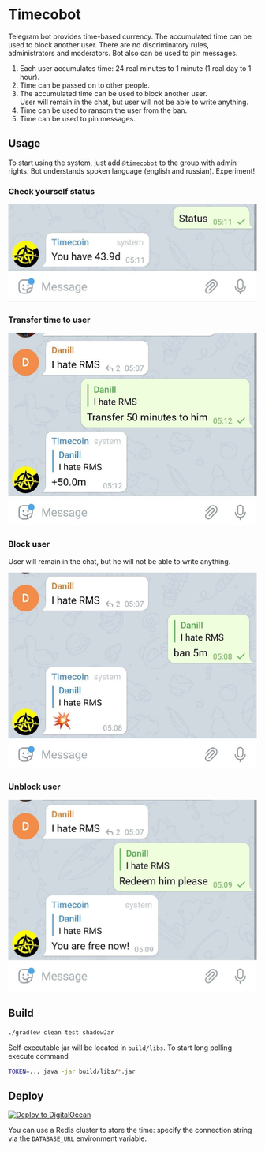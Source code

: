 # Timecobot

Telegram bot provides time-based currency. The accumulated time can be used to block another user.
There are no discriminatory rules, administrators and moderators. Bot also can be used to pin
messages.

1. Each user accumulates time: 24 real minutes to 1 minute (1 real day to 1 hour).
1. Time can be passed on to other people.
1. The accumulated time can be used to block another user.  
   User will remain in the chat, but user will not be able to write anything.
1. Time can be used to ransom the user from the ban.
1. Time can be used to pin messages.

## Usage

To start using the system, just add [`@timecobot`](https://t.me/timecobot) to the group with admin
rights. Bot understands spoken language (english and russian). Experiment!

### Check yourself status

![](img/status.jpg "My status")

### Transfer time to user

![](img/transfer.jpg "Transfer time to user")

### Block user

User will remain in the chat, but he will not be able to write anything.

![](img/ban.jpg "Block user")

### Unblock user

![](img/ransom.jpg "Unblock user")

## Build

```sh
./gradlew clean test shadowJar
```

Self-executable jar will be located in `build/libs`. To start long polling execute command

```sh
TOKEN=... java -jar build/libs/*.jar
```

## Deploy

[![Deploy to DigitalOcean](https://www.deploytodo.com/do-btn-blue-ghost.svg)](https://cloud.digitalocean.com/apps/new?repo=https://github.com/demidko/timecobot/tree/main)

You can use a Redis cluster to store the time: specify the connection string via the `DATABASE_URL`
environment variable.

